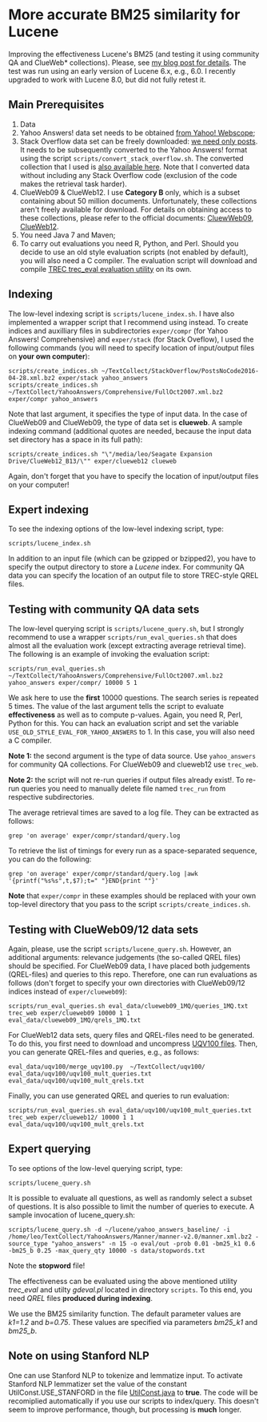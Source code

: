 More accurate BM25 similarity for Lucene
=================
Improving the effectiveness Lucene's BM25 (and testing it using community QA and ClueWeb* collections). Please, see [my blog post for details](http://searchivarius.org/blog/accurate-bm25-similarity-lucene-follow). The test was run using an early version of Lucene 6.x, e.g., 6.0. I recently upgraded to work with Lucene 8.0, but did not fully retest it.

Main Prerequisites
-----------------------

1. Data
 1. Yahoo Answers! data set needs to be obtained [from Yahoo! Webscope](http://webscope.sandbox.yahoo.com/catalog.php?datatype=l);
 2. Stack Overflow data set can be freely downloaded: [we need only posts](https://archive.org/download/stackexchange/stackoverflow.com-Posts.7z). It needs to be subsequently converted to the Yahoo Answers! format using the script ``scripts/convert_stack_overflow.sh``. The converted collection that I used is [also available here](https://s3.amazonaws.com/RemoteDisk/TextCollections/StackExchange/StackOverflow/PostsNoCode2016-04-28.xml.bz2). Note that I converted data without including any Stack Overflow code (exclusion of the code makes the retrieval task harder).
 3. ClueWeb09 & ClueWeb12. I use **Category B** only, which is a subset containing about 50 million documents. Unfortunately, these collections aren't freely available for download. For details on obtaining access to these collections, please refer to the official documents: [CluewWeb09](http://lemurproject.org/clueweb09/index.php#Obtaining), [ClueWeb12](http://lemurproject.org/clueweb12/index.php#Obtaining).
2. You need Java 7 and Maven;
3. To carry out evaluations you need R, Python, and Perl. Should you decide to use an old style evaluation scripts (not enabled by default), you will also need a C compiler. The evaluation script will download and compile [TREC trec_eval evaluation utility](http://trec.nist.gov/trec_eval/) on its own.

Indexing
-----------------------

The low-level indexing script is ``scripts/lucene_index.sh``. I have also implemented a wrapper script that I recommend using instead. To create indices and auxilliary files in subdirectories ``exper/compr`` (for Yahoo Answers! Comprehensive) and ``exper/stack`` (for Stack Oveflow), I used the following commands (you will need to specify location of input/output files on **your own computer**):
```
scripts/create_indices.sh ~/TextCollect/StackOverflow/PostsNoCode2016-04-28.xml.bz2 exper/stack yahoo_answers
scripts/create_indices.sh ~/TextCollect/YahooAnswers/Comprehensive/FullOct2007.xml.bz2 exper/compr yahoo_answers
```
Note that last argument, it specifies the type of input data. In the case of ClueWeb09 and ClueWeb09, the type of data set is **clueweb**. A sample indexing command (additional quotes are needed, because the input data set directory has a space in its full path):
```
scripts/create_indices.sh "\"/media/leo/Seagate Expansion Drive/ClueWeb12_B13/\"" exper/clueweb12 clueweb
```
Again, don't forget that you have to specify the location of input/output files on your computer!

Expert indexing 
------------------------

To see the indexing options of the low-level indexing script, type:
```
scripts/lucene_index.sh
```
In addition to an input file (which can be gzipped or bzipped2), you have to specify the output directory to store a *Lucene* index. For community QA data you can specify the location of an output file to store TREC-style QREL files.


Testing with community QA data sets
-----------------------

The low-level querying script is ``scripts/lucene_query.sh``, but I strongly recommend to use a wrapper ``scripts/run_eval_queries.sh`` that does almost all the evaluation work (except extracting average retrieval time). The following is an example of invoking the evaluation script:
```
scripts/run_eval_queries.sh ~/TextCollect/YahooAnswers/Comprehensive/FullOct2007.xml.bz2 yahoo_answers exper/compr/ 10000 5 1
```
We ask here to use the **first** 10000 questions. The search series is repeated 5 times. The value of the last argument tells the script to evaluate **effectiveness** as well as to compute p-values. Again, you need R, Perl, Python for this. You can hack an evaluation script and set the variable ``USE_OLD_STYLE_EVAL_FOR_YAHOO_ANSWERS`` to 1. In this case, you will also need a C compiler.

**Note 1:** the second argument is the type of data source. Use ``yahoo_answers`` for community QA collections. For ClueWeb09 and clueweb12 use ``trec_web``.

**Note 2:** the script will not re-run queries if output files already exist!. To re-run queries you need to manually delete file named ``trec_run``
from respective subdirectories.

The average retrieval times are saved to a log file. They can be extracted as follows:
```
grep 'on average' exper/compr/standard/query.log
```
To retrieve the list of timings for every run as a space-separated sequence, you can do the following:
```
grep 'on average' exper/compr/standard/query.log |awk '{printf("%s%s",t,$7);t=" "}END{print ""}'
```
**Note** that ``exper/compr`` in these examples should be replaced with your own top-level directory that you pass to the script ``scripts/create_indices.sh``.

Testing with ClueWeb09/12 data sets
-----------------------
Again, please, use the script ``scripts/lucene_query.sh``. However, an additional arguments: relevance judgements (the so-called QREL files) should be specified. For ClueWeb09 data, I have placed both judgements (QREL-files) and queries to this repo. Therefore, one can run evaluations as follows (don't forget to specify your own directories with ClueWeb09/12 indices instead of ``exper/clueweb09``):
```
scripts/run_eval_queries.sh eval_data/clueweb09_1MQ/queries_1MQ.txt trec_web exper/clueweb09 10000 1 1 eval_data/clueweb09_1MQ/qrels_1MQ.txt
```
For ClueWeb12 data sets, query files and QREL-files need to be generated. To do this, you first need to download and uncompress [UQV100 files](https://figshare.com/articles/_/3180694). Then, you can generate QREL-files and queries, e.g., as follows:
```
eval_data/uqv100/merge_uqv100.py  ~/TextCollect/uqv100/ eval_data/uqv100/uqv100_mult_queries.txt eval_data/uqv100/uqv100_mult_qrels.txt
```
Finally, you can use generated QREL and queries to run evaluation:
```
scripts/run_eval_queries.sh eval_data/uqv100/uqv100_mult_queries.txt trec_web exper/clueweb12/ 10000 1 1 eval_data/uqv100/uqv100_mult_qrels.txt 
```

Expert querying
-----------------------

To see options of the low-level querying script, type:
```
scripts/lucene_query.sh
```
It is possible to evaluate all questions, as well as randomly select a subset of questions. It is also possible to limit the number of queries to execute. A sample invocation of lucene_query.sh:
```
scripts/lucene_query.sh -d ~/lucene/yahoo_answers_baseline/ -i /home/leo/TextCollect/YahooAnswers/Manner/manner-v2.0/manner.xml.bz2 -source_type "yahoo_answers" -n 15 -o eval/out -prob 0.01 -bm25_k1 0.6 -bm25_b 0.25 -max_query_qty 10000 -s data/stopwords.txt
```
Note the **stopword** file!

The effectiveness can be evaluated using the above mentioned utility *trec_eval* and utilty *gdeval.pl* located in directory ``scripts``. To this end, you need *QREL* files **produced during indexing**. 

We use the BM25 similarity function. The default parameter values are *k1=1.2* and *b=0.75*. These values are specified via parameters *bm25_k1* and *bm25_b*. 

Note on using Stanford NLP
-----------------------

One can use Stanford NLP to tokenize and lemmatize input. To activate Stanford NLP lemmatizer set the value of the constant UtilConst.USE_STANFORD in the file [UtilConst.java](src/main/java/UtilConst.java#L33) to **true**. The code will be recomiplied automatically if you use our scripts to index/query. This doesn't seem to improve performance, though, but processing is **much** longer.

